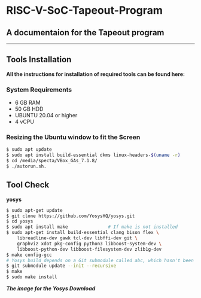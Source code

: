 # RISC-V-SoC-Tapeout-Program

## A documentaion for the Tapeout program
------------------------------------------------------------------------------------------------
## Tools Installation 

**All the instructions for installation of required tools can be found here:**

### System Requirements

- 6 GB RAM
- 50 GB HDD
- UBUNTU 20.04 or higher
- 4 vCPU

### Resizing the Ubuntu window to fit the Screen
```bash
$ sudo apt update
$ sudo apt install build-essential dkms linux-headers-$(uname -r)
$ cd /media/specta/VBox_GAs_7.1.8/
$ ./autorun.sh.
```

## Tool Check 

**yosys**

```bash
$ sudo apt-get update
$ git clone https://github.com/YosysHQ/yosys.git
$ cd yosys
$ sudo apt install make               # If make is not installed
$ sudo apt-get install build-essential clang bison flex \
    libreadline-dev gawk tcl-dev libffi-dev git \
    graphviz xdot pkg-config python3 libboost-system-dev \
    libboost-python-dev libboost-filesystem-dev zlib1g-dev
$ make config-gcc
# Yosys build depends on a Git submodule called abc, which hasn't been initialized yet. You need to run the following command before running make
$ git submodule update --init --recursive
$ make 
$ sudo make install

```
***The image for the Yosys Download***













